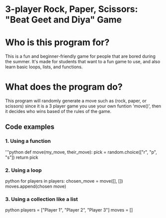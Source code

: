 # 3-player Rock, Paper, Scissors: "Beat Geet and Diya" Game

# Who is this program for?
This is a fun and beginner-friendly game for people that are bored during the summer. It's made for students that want to a fun game to use, and also learn basic loops, lists, and functions. 

# What does the program do?
This program will randomly generate a move such as (rock, paper, or scissors) since it is a 3 player game you use your own funtion 'move()', then it decides who wins based of the rules of the game.


## Code examples 

### 1. Using a function
'''python
def move(my_move, their_move):
   pick = random.choice(["r", "p", "s"])
   return pick

### 2. Using a loop 
python 
for players in players:
    chosen_move = move([], [])
    moves.append(chosen move)

### 3. Using a collection like a list
python
players = ["Player 1", "Player 2", "Player 3"]
moves = []

